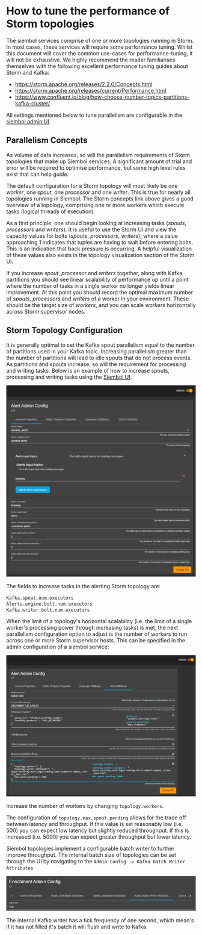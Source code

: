 How to tune the performance of Storm topologies
===============================================

The siembol services comprise of one or more topologies running in Storm. In most cases, these services will require some performance tuning. Whilst this document will cover the common use-cases for performance-tuning, it will not be exhaustive. We highly recommend the reader familiarises themselves with the following excellent performance tuning guides about Storm and Kafka:

- https://storm.apache.org/releases/2.2.0/Concepts.html
- https://storm.apache.org/releases/current/Performance.html
- https://www.confluent.io/blog/how-choose-number-topics-partitions-kafka-cluster/

All settings mentioned below to tune parallelism are configurable in the [siembol admin UI](../../siembol_ui/siembol_ui.md).

Parallelism Concepts
--------------------

As volume of data increases, so will the parallelism requirements of Storm topologies that make up Siembol services. A significant amount of trial and error will be required to optimise performance, but some high level rules exist that can help guide. 

The default configuration for a Storm topology will most likely be one _worker_, one _spout_, one _processor_ and one _writer_. This is true for nearly all topologies running in Siembol. The Storm concepts link above gives a good overview of a topology, comprising one or more workers which execute tasks (logical threads of execution).

As a first principle, one should begin looking at increasing tasks (_spouts_, _processors_ and _writers_). It is useful to use the Storm UI and view the capacity values for bolts (_spouts_, _processors_, _writers_), where a value approaching 1 indicates that tuples are having to wait before entering bolts.  This is an indication that back pressure is occurring. A helpful visualization of these values also exists in the topology visualization section of the Storm UI. 

If you increase _spout_, _processor_ and _writers_ together, along with Kafka partitions you should see linear scalability of performance up until a point where the number of tasks in a single worker no longer yields linear improvement. At this point you should record the optimal maximum number of _spouts_, _processors_ and _writers_ of a worker in your environment. These should be the target size of _workers_, and you can scale _workers_ horizontally across Storm supervisor nodes. 

Storm Topology Configuration
----------------------------

It is generally optimal to set the Kafka spout parallelism equal to the number of partitions used in your Kafka topic. Increasing parallelism greater than the number of partitions will lead to idle spouts that do not process events. As partitions and spouts increase, so will the requirement for processing and writing tasks. Below is an example of how to increase spouts, processing and writing tasks using the [Siembol UI](../../siembol_ui/siembol_ui.md):

![](images/executors-alerts.jpg)

The fields to increase tasks in the alerting Storm topology are: 

```
Kafka.spout.num.executors
Alerts.engine.bolt.num.executors
Kafka.writer.bolt.num.executors
```

When the limit of a topology's horizontal scalability (i.e. the limit of a single worker's processing power through increasing tasks) is met, the next parallelism configuration option to adjust is the number of workers to run across one or more Storm supervisor hosts. This can be specified in the admin configuration of a siembol service: 

![](images/topology-workers.jpg)

Increase the number of workers by changing `topology.workers`. 

The configuration of `topology.max.spout.pending` allows for the trade off between latency and throughput. If this value is set reasonably low (i.e. 500) you can expect low latency but slightly reduced throughput. If this is increased (i.e. 5000) you can expect greater throughput but lower latency.

Siembol topologies implement a configurable batch writer to further improve throughput. The internal batch size of topologies can be set through the UI by navigating to the `Admin Config -> Kafka Batch Writer Attributes`

![](images/kafka-batch-writer.jpg)

The internal Kafka writer has a tick frequency of one second, which mean's if it has not filled it's batch it will flush and write to Kafka.